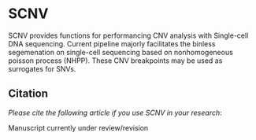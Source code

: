 SCNV
=======


SCNV provides functions for performancing CNV analysis with Single-cell DNA sequencing. Current pipeline majorly facilitates the binless segemenation on single-cell sequencing based on nonhomogeneous poisson process (NHPP). These CNV breakpoints may be used as surrogates for SNVs.

Citation
--------
*Please cite the following article if you use SCNV in your research*:

Manuscript currently under review/revision
